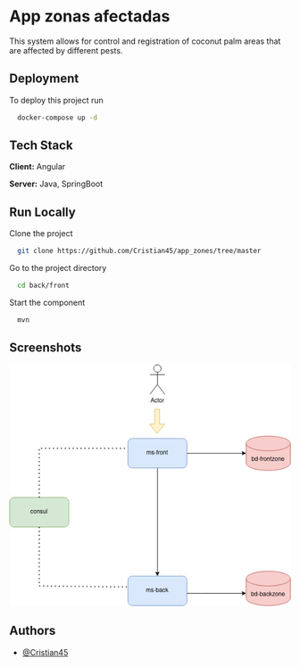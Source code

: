 
# App zonas afectadas

This system allows for control and registration of coconut palm areas that are affected by different pests.


## Deployment

To deploy this project run

```bash
  docker-compose up -d
```


## Tech Stack

**Client:** Angular

**Server:** Java, SpringBoot


## Run Locally

Clone the project

```bash
  git clone https://github.com/Cristian45/app_zones/tree/master
```

Go to the project directory

```bash
  cd back/front
```
Start the component

```bash
  mvn
```

## Screenshots

![App Screenshot](https://github.com/Cristian45/app_zones/blob/master/diagrams/architecture.jpg)




## Authors

- [@Cristian45](https://github.com/Cristian45)

